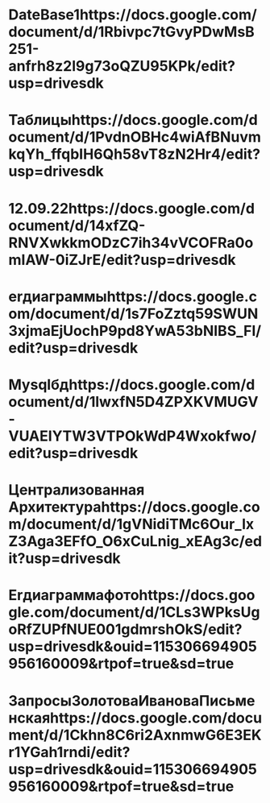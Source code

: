# DateBase1https://docs.google.com/document/d/1Rbivpc7tGvyPDwMsB251-anfrh8z2l9g73oQZU95KPk/edit?usp=drivesdk
# Таблицыhttps://docs.google.com/document/d/1PvdnOBHc4wiAfBNuvmkqYh_ffqbIH6Qh58vT8zN2Hr4/edit?usp=drivesdk
# 12.09.22https://docs.google.com/document/d/14xfZQ-RNVXwkkmODzC7ih34vVCOFRa0omIAW-0iZJrE/edit?usp=drivesdk
# erдиаграммыhttps://docs.google.com/document/d/1s7FoZztq59SWUN3xjmaEjUochP9pd8YwA53bNIBS_FI/edit?usp=drivesdk
# Mysqlбдhttps://docs.google.com/document/d/1lwxfN5D4ZPXKVMUGV-VUAEIYTW3VTPOkWdP4Wxokfwo/edit?usp=drivesdk
# Централизованная Архитектураhttps://docs.google.com/document/d/1gVNidiTMc6Our_lxZ3Aga3EFfO_O6xCuLnig_xEAg3c/edit?usp=drivesdk
# Erдиаграммафотоhttps://docs.google.com/document/d/1CLs3WPksUgoRfZUPfNUE001gdmrshOkS/edit?usp=drivesdk&ouid=115306694905956160009&rtpof=true&sd=true
# ЗапросыЗолотоваИвановаПисьменскаяhttps://docs.google.com/document/d/1Ckhn8C6ri2AxnmwG6E3EKr1YGah1rndi/edit?usp=drivesdk&ouid=115306694905956160009&rtpof=true&sd=true
